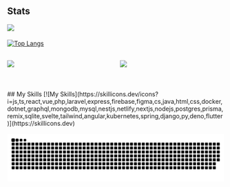 ## Stats

![](https://komarev.com/ghpvc/?username=hoangminhtran94&style=flat-square)
<br>
<br>
[![Top Langs](https://github-readme-stats.vercel.app/api/top-langs/?username=hoangminhtran94&layout=donut&langs_count=10&theme=transparent)](https://github.com/anuraghazra/github-readme-stats)
<br>
<br>

<div style="display:flex">
   <div style="flex:1;padding-right:10px;">
   <img src="https://streak-stats.demolab.com/?user=hoangminhtran94&ring=4F1FEB&currStreakLabel=4F1FEB&theme=transparent"/>
    </div>
       <div style="flex:1;padding-left:10px;">
       <img src="https://github-readme-stats.vercel.app/api?username=hoangminhtran94&show_icons=true&rank_icon=github&hide=stars&theme=transparent"/>
    </div>

</div>

<br>
<br>

<br>
## My Skills
[![My Skills](https://skillicons.dev/icons?i=js,ts,react,vue,php,laravel,express,firebase,figma,cs,java,html,css,docker,dotnet,graphql,mongodb,mysql,nestjs,netlify,nextjs,nodejs,postgres,prisma,remix,sqlite,svelte,tailwind,angular,kubernetes,spring,django,py,deno,flutter)](https://skillicons.dev)
<br>
<br>
<picture>
  <source media="(prefers-color-scheme: dark)" srcset="https://github.com/hoangminhtran94/hoangminhtran94/blob/output/github-contribution-grid-snake-dark.svg">
  <source media="(prefers-color-scheme: light)" srcset="https://github.com/hoangminhtran94/hoangminhtran94/blob/output/github-contribution-grid-snake.svg">
  <img alt="github contribution grid snake animation" src="https://github.com/hoangminhtran94/hoangminhtran94/blob/output/github-contribution-grid-snake.svg">
</picture>
